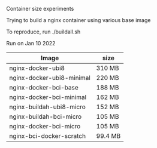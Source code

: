 Container size experiments

Trying to build a nginx container using various base image

To reproduce, run ./buildall.sh

Run on Jan 10 2022

Image | size
----- | ----
nginx-docker-ubi8         | 310 MB
nginx-docker-ubi8-minimal | 220 MB
nginx-docker-bci-base     | 188 MB
nginx-docker-bci-minimal  | 162 MB
nginx-buildah-ubi8-micro  | 152 MB
nginx-buildah-bci-micro   | 105 MB
nginx-docker-bci-micro    | 105 MB
nginx-bci-docker-scratch  | 99.4 MB



